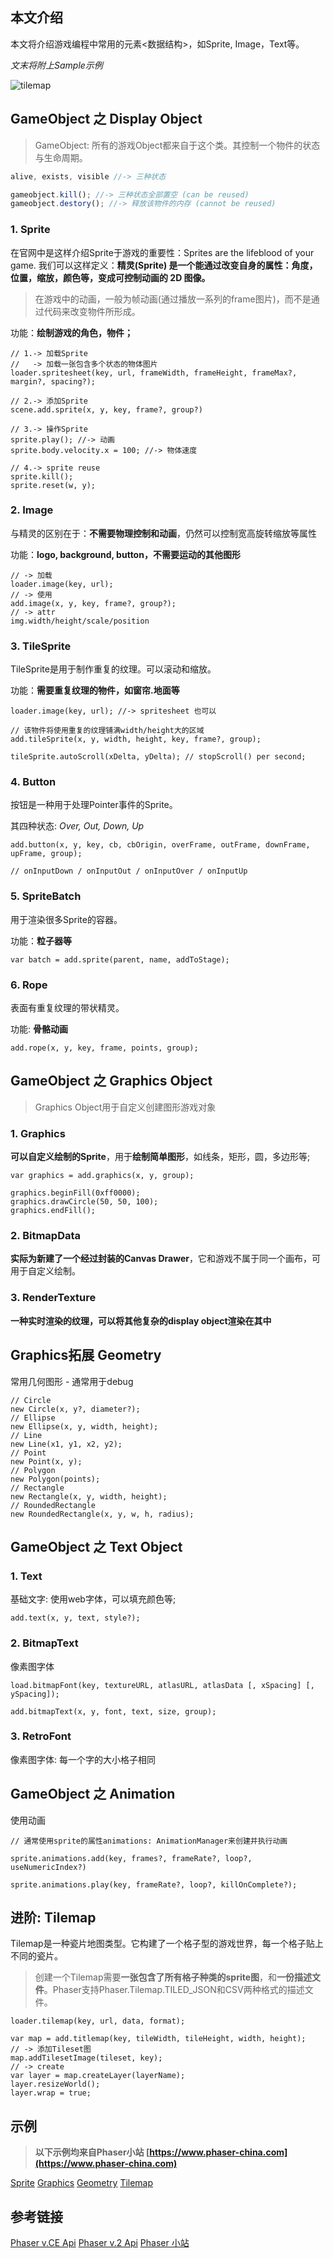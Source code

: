 ## 本文介绍

本文将介绍游戏编程中常用的元素<数据结构>，如Sprite, Image，Text等。

_文末将附上Sample示例_

![tilemap](http://ouzcfzhgs.bkt.clouddn.com/blog/20180124/204303451.png)

## GameObject 之 Display Object

> GameObject: 所有的游戏Object都来自于这个类。其控制一个物件的状态与生命周期。

``` javascript
alive, exists, visible //-> 三种状态

gameobject.kill(); //-> 三种状态全部置空 (can be reused)
gameobject.destory(); //-> 释放该物件的内存 (cannot be reused)
```

### 1. Sprite

在官网中是这样介绍Sprite于游戏的重要性：Sprites are the lifeblood of your game.
我们可以这样定义：**精灵(Sprite) 是一个能通过改变自身的属性：角度，位置，缩放，颜色等，变成可控制动画的 2D 图像。**

> 在游戏中的动画，一般为帧动画(通过播放一系列的frame图片)，而不是通过代码来改变物件所形成。

功能：**绘制游戏的角色，物件；**

```
// 1.-> 加载Sprite
//   -> 加载一张包含多个状态的物体图片 
loader.spritesheet(key, url, frameWidth, frameHeight, frameMax?, margin?, spacing?); 

// 2.-> 添加Sprite
scene.add.sprite(x, y, key, frame?, group?)

// 3.-> 操作Sprite
sprite.play(); //-> 动画
sprite.body.velocity.x = 100; //-> 物体速度

// 4.-> sprite reuse
sprite.kill();
sprite.reset(w, y);
```

### 2. Image

与精灵的区别在于：**不需要物理控制和动画**，仍然可以控制宽高旋转缩放等属性

功能：**logo, background, button，不需要运动的其他图形**

```
// -> 加载
loader.image(key, url);
// -> 使用
add.image(x, y, key, frame?, group?);
// -> attr
img.width/height/scale/position
```

### 3. TileSprite

TileSprite是用于制作重复的纹理。可以滚动和缩放。

功能：**需要重复纹理的物件，如窗帘.地面等**

```
loader.image(key, url); //-> spritesheet 也可以

// 该物件将使用重复的纹理铺满width/height大的区域
add.tileSprite(x, y, width, height, key, frame?, group);

tileSprite.autoScroll(xDelta, yDelta); // stopScroll() per second;
```

### 4. Button

按钮是一种用于处理Pointer事件的Sprite。

其四种状态: *Over, Out, Down, Up*

```
add.button(x, y, key, cb, cbOrigin, overFrame, outFrame, downFrame, upFrame, group);

// onInputDown / onInputOut / onInputOver / onInputUp
```

### 5. SpriteBatch

用于渲染很多Sprite的容器。

功能：**粒子器等**

```
var batch = add.sprite(parent, name, addToStage);
```

### 6. Rope

表面有重复纹理的带状精灵。

功能: **骨骼动画**

```
add.rope(x, y, key, frame, points, group);
```

## GameObject 之 Graphics Object

> Graphics Object用于自定义创建图形游戏对象

### 1. Graphics

**可以自定义绘制的Sprite**，用于**绘制简单图形**，如线条，矩形，圆，多边形等;

```
var graphics = add.graphics(x, y, group);

graphics.beginFill(0xff0000);
graphics.drawCircle(50, 50, 100);
graphics.endFill();
```

### 2. BitmapData

**实际为新建了一个经过封装的Canvas Drawer**，它和游戏不属于同一个画布，可用于自定义绘制。

### 3. RenderTexture

**一种实时渲染的纹理，可以将其他复杂的display object渲染在其中**

## Graphics拓展 Geometry

常用几何图形 - 通常用于debug
```
// Circle
new Circle(x, y?, diameter?);
// Ellipse 
new Ellipse(x, y, width, height);
// Line
new Line(x1, y1, x2, y2);
// Point
new Point(x, y);
// Polygon
new Polygon(points);
// Rectangle
new Rectangle(x, y, width, height);
// RoundedRectangle
new RoundedRectangle(x, y, w, h, radius);
```

## GameObject 之 Text Object

### 1. Text

基础文字: 使用web字体，可以填充颜色等;

```
add.text(x, y, text, style?);
```

### 2. BitmapText

像素图字体

```
load.bitmapFont(key, textureURL, atlasURL, atlasData [, xSpacing] [, ySpacing]);

add.bitmapText(x, y, font, text, size, group);
```

### 3. RetroFont

像素图字体: 每一个字的大小格子相同

## GameObject 之 Animation

使用动画

```
// 通常使用sprite的属性animations: AnimationManager来创建并执行动画

sprite.animations.add(key, frames?, frameRate?, loop?, useNumericIndex?)

sprite.animations.play(key, frameRate?, loop?, killOnComplete?);
```

## 进阶: Tilemap

Tilemap是一种瓷片地图类型。它构建了一个格子型的游戏世界，每一个格子贴上不同的瓷片。

> 创建一个Tilemap需要**一张包含了所有格子种类的sprite图**，和**一份描述文件**。Phaser支持Phaser.Tilemap.TILED_JSON和CSV两种格式的描述文件。

```
loader.tilemap(key, url, data, format);

var map = add.titlemap(key, tileWidth, tileHeight, width, height);
// -> 添加Tileset图
map.addTilesetImage(tileset, key);
// -> create
var layer = map.createLayer(layerName);
layer.resizeWorld();
layer.wrap = true;
```

## 示例

> **以下示例均来自Phaser小站 [https://www.phaser-china.com](https://www.phaser-china.com)**

[Sprite](https://www.phaser-china.com/example-23.html)
[Graphics](https://www.phaser-china.com/example-12.html)
[Geometry](https://www.phaser-china.com/example-15.html)
[Tilemap](https://www.phaser-china.com/example-26.html)

## 参考链接

[Phaser v.CE Api](https://photonstorm.github.io/phaser-ce/)
[Phaser v.2 Api](https://phaser.io/docs)
[Phaser 小站](https://www.phaser-china.com)






